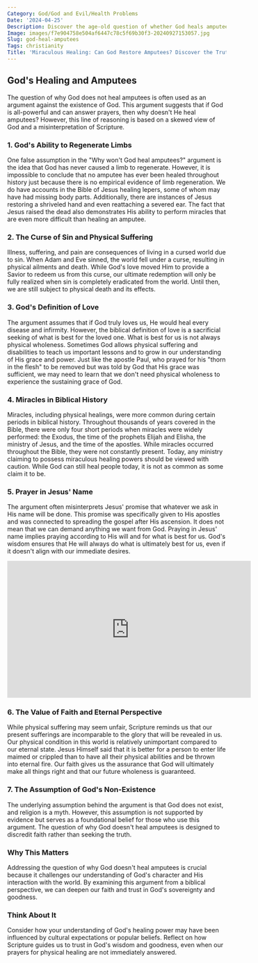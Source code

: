```yaml
---
Category: God/God and Evil/Health Problems
Date: '2024-04-25'
Description: Discover the age-old question of whether God heals amputees in this thought-provoking article exploring faith, miracles, and the limits of divine intervention.
Image: images/f7e904758e504af6447c78c5f69b30f3-20240927153057.jpg
Slug: god-heal-amputees
Tags: christianity
Title: 'Miraculous Healing: Can God Restore Amputees? Discover the Truth'
---
```


## God's Healing and Amputees

The question of why God does not heal amputees is often used as an argument against the existence of God. This argument suggests that if God is all-powerful and can answer prayers, then why doesn't He heal amputees? However, this line of reasoning is based on a skewed view of God and a misinterpretation of Scripture.

### 1. God's Ability to Regenerate Limbs

One false assumption in the "Why won't God heal amputees?" argument is the idea that God has never caused a limb to regenerate. However, it is impossible to conclude that no amputee has ever been healed throughout history just because there is no empirical evidence of limb regeneration. We do have accounts in the Bible of Jesus healing lepers, some of whom may have had missing body parts. Additionally, there are instances of Jesus restoring a shriveled hand and even reattaching a severed ear. The fact that Jesus raised the dead also demonstrates His ability to perform miracles that are even more difficult than healing an amputee.

### 2. The Curse of Sin and Physical Suffering

Illness, suffering, and pain are consequences of living in a cursed world due to sin. When Adam and Eve sinned, the world fell under a curse, resulting in physical ailments and death. While God's love moved Him to provide a Savior to redeem us from this curse, our ultimate redemption will only be fully realized when sin is completely eradicated from the world. Until then, we are still subject to physical death and its effects.

### 3. God's Definition of Love

The argument assumes that if God truly loves us, He would heal every disease and infirmity. However, the biblical definition of love is a sacrificial seeking of what is best for the loved one. What is best for us is not always physical wholeness. Sometimes God allows physical suffering and disabilities to teach us important lessons and to grow in our understanding of His grace and power. Just like the apostle Paul, who prayed for his "thorn in the flesh" to be removed but was told by God that His grace was sufficient, we may need to learn that we don't need physical wholeness to experience the sustaining grace of God.

### 4. Miracles in Biblical History

Miracles, including physical healings, were more common during certain periods in biblical history. Throughout thousands of years covered in the Bible, there were only four short periods when miracles were widely performed: the Exodus, the time of the prophets Elijah and Elisha, the ministry of Jesus, and the time of the apostles. While miracles occurred throughout the Bible, they were not constantly present. Today, any ministry claiming to possess miraculous healing powers should be viewed with caution. While God can still heal people today, it is not as common as some claim it to be.

### 5. Prayer in Jesus' Name

The argument often misinterprets Jesus' promise that whatever we ask in His name will be done. This promise was specifically given to His apostles and was connected to spreading the gospel after His ascension. It does not mean that we can demand anything we want from God. Praying in Jesus' name implies praying according to His will and for what is best for us. God's wisdom ensures that He will always do what is ultimately best for us, even if it doesn't align with our immediate desires.


<iframe width="560" height="315" src="https://www.youtube.com/embed/Sfe0_EyPwTc" frameborder="0" allow="autoplay; encrypted-media" allowfullscreen></iframe>


### 6. The Value of Faith and Eternal Perspective

While physical suffering may seem unfair, Scripture reminds us that our present sufferings are incomparable to the glory that will be revealed in us. Our physical condition in this world is relatively unimportant compared to our eternal state. Jesus Himself said that it is better for a person to enter life maimed or crippled than to have all their physical abilities and be thrown into eternal fire. Our faith gives us the assurance that God will ultimately make all things right and that our future wholeness is guaranteed.

### 7. The Assumption of God's Non-Existence

The underlying assumption behind the argument is that God does not exist, and religion is a myth. However, this assumption is not supported by evidence but serves as a foundational belief for those who use this argument. The question of why God doesn't heal amputees is designed to discredit faith rather than seeking the truth.

### Why This Matters

Addressing the question of why God doesn't heal amputees is crucial because it challenges our understanding of God's character and His interaction with the world. By examining this argument from a biblical perspective, we can deepen our faith and trust in God's sovereignty and goodness.

### Think About It

Consider how your understanding of God's healing power may have been influenced by cultural expectations or popular beliefs. Reflect on how Scripture guides us to trust in God's wisdom and goodness, even when our prayers for physical healing are not immediately answered.